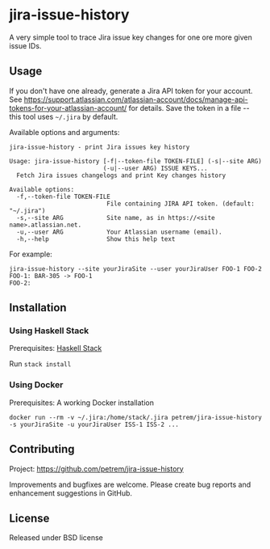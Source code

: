 # jira-issue-history

A very simple tool to trace Jira issue key changes for one ore more given issue IDs.

## Usage


If you don't have one already, generate a Jira API token for your account. See
https://support.atlassian.com/atlassian-account/docs/manage-api-tokens-for-your-atlassian-account/
for details. Save the token in a file -- this tool uses `~/.jira` by default.

Available options and arguments:

```
jira-issue-history - print Jira issues key history

Usage: jira-issue-history [-f|--token-file TOKEN-FILE] (-s|--site ARG)
                          (-u|--user ARG) ISSUE KEYS...
  Fetch Jira issues changelogs and print Key changes history

Available options:
  -f,--token-file TOKEN-FILE
                           File containing JIRA API token. (default: "~/.jira")
  -s,--site ARG            Site name, as in https://<site name>.atlassian.net.
  -u,--user ARG            Your Atlassian username (email).
  -h,--help                Show this help text
```

For example:

```
jira-issue-history --site yourJiraSite --user yourJiraUser FOO-1 FOO-2
FOO-1: BAR-305 -> FOO-1
FOO-2:
```


## Installation

### Using Haskell Stack

Prerequisites: [Haskell Stack](https://docs.haskellstack.org/en/stable/README/)

Run `stack install`

### Using Docker

Prerequisites: A working Docker installation


```
docker run --rm -v ~/.jira:/home/stack/.jira petrem/jira-issue-history -s yourJiraSite -u yourJiraUser ISS-1 ISS-2 ...
```

## Contributing

Project: https://github.com/petrem/jira-issue-history

Improvements and bugfixes are welcome. Please create bug reports and enhancement suggestions in GitHub.

## License

Released under BSD license
